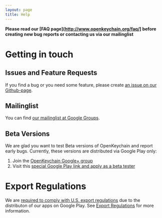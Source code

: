```yaml
---
layout: page
title: Help
---
```


**Please read our [FAQ page](http://www.openkeychain.org/faq/] before creating new bug reports or contacting us via our mailinglist**

# Getting in touch

## Issues and Feature Requests

If you find a bug or you need some feature, please create [an issue on our Github-page](https://github.com/open-keychain/open-keychain/issues).

## Mailinglist

You can find [our mailinglist at Google Groups](http://groups.google.com/d/forum/openpgp-keychain-dev).

## Beta Versions

We are glad you want to test Beta versions of OpenKeychain and report early bugs.
Currently, these versions are distributed via Google Play only:

 1. Join the [OpenKeychain Google+ group](https://plus.google.com/u/0/communities/100667924987940385351)
 2. Visit this [special Google Play link and apply as a beta tester](https://play.google.com/apps/testing/org.sufficientlysecure.keychain)

# Export Regulations
We are [required to comply with U.S. export regulations](https://support.google.com/googleplay/android-developer/answer/113770) due to the distributon of our apps on Google Play.
See [Export Regulations](http://www.openkeychain.org/help/export-regulations) for more information.
